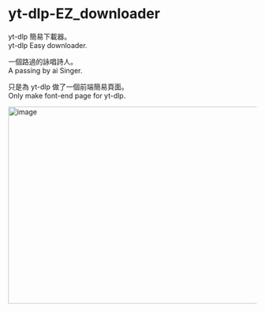 # yt-dlp-EZ_downloader
  
  
yt-dlp 簡易下載器。  
yt-dlp Easy downloader.  
  
  
  
一個路過的詠唱詩人。  
A passing by ai Singer.  
  
只是為 yt-dlp 做了一個前端簡易頁面。  
Only make font-end page for yt-dlp.  
  
<img width="600" height="400" alt="image" src="https://github.com/user-attachments/assets/809724b2-646b-4831-8951-5f6a1346522e" />
